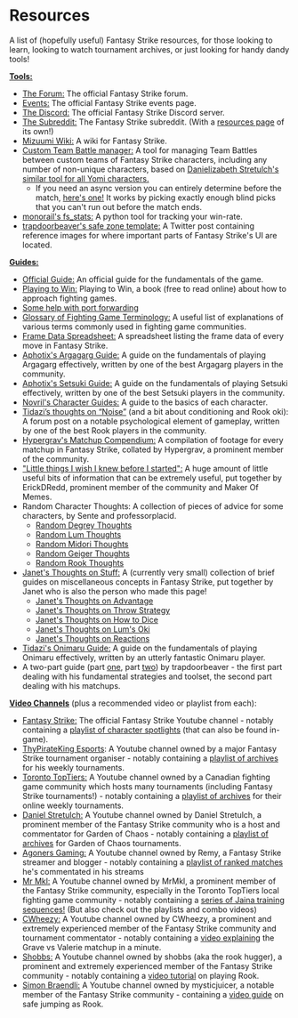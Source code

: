 # Resources
A list of (hopefully useful) Fantasy Strike resources, for those looking to learn, looking to watch tournament archives, or just looking for handy dandy tools!

  
<a name="tools"> [**Tools:**](#tools) </a>

* [The Forum:](https://forums.fantasystrike.com/) The official Fantasy Strike forum.
* [Events:](https://fantasystrike.com/events) The official Fantasy Strike events page.
* [The Discord:](https://discord.gg/FantasyStrike) The official Fantasy Strike Discord server.
* [The Subreddit:](https://www.reddit.com/r/FantasyStrike) The Fantasy Strike subreddit. (With a [resources page](https://reddit.com/r/FantasyStrike/wiki/fantasy-strike-resources) of its own!)
* [Mizuumi Wiki:](https://wiki.gbl.gg/w/Fantasy_Strike) A wiki for Fantasy Strike.
* [Custom Team Battle manager:](teamselector) A tool for managing Team Battles between custom teams of Fantasy Strike characters, including any number of non-unique characters, based on [Danielizabeth Stretulch's similar tool for all Yomi characters.](https://danielstretulch.github.io/)
	* If you need an async version you can entirely determine before the match, [here's one!](teams2) It works by picking exactly enough blind picks that you can't run out before the match ends.
* [monorail's fs_stats:](https://github.com/undergroundmonorail/fs_stats) A python tool for tracking your win-rate.
* [trapdoorbeaver's safe zone template:](https://twitter.com/trapdoorbeaver/status/1278559863321137153) A Twitter post containing reference images for where important parts of Fantasy Strike's UI are located.

  
<a name="guides"> [**Guides:**](#guides) </a>

* [Official Guide:](https://www.fantasystrike.com/guide) An official guide for the fundamentals of the game.
* [Playing to Win:](https://www.sirlin.net/ptw/) Playing to Win, a book (free to read online) about how to approach fighting games.
* [Some help with port forwarding](https://forums.fantasystrike.com/t/ports-to-forward-for-online-connection-issues-udp-9991-and-19900)
* [Glossary of Fighting Game Terminology:](https://docs.google.com/document/d/1RBBqG-SRG5H_3yV7KU57YkNinSg3UmztIi_ikB9pgSA/edit) A useful list of explanations of various terms commonly used in fighting game communities.
* [Frame Data Spreadsheet:](https://docs.google.com/spreadsheets/d/1Ia4um01P9JMlxckup9qbKXuZgW1CdTshVPeny4-XKEs/edit) A spreadsheet listing the frame data of every move in Fantasy Strike.
* [Aphotix's Argagarg Guide:](https://docs.google.com/document/d/1KKsV009d-8hm6XSFiQRy7QCqWtBsLlHzuI_ZvYSQngY/edit) A guide on the fundamentals of playing Argagarg effectively, written by one of the best Argagarg players in the community.
* [Aphotix's Setsuki Guide:](https://docs.google.com/document/d/1nVdWoyd4S3Ta6ACE_5p7E3E0963sHO9woq0t_SR4xgQ/edit) A guide on the fundamentals of playing Setsuki effectively, written by one of the best Setsuki players in the community.
* [Novril's Character Guides:](https://docs.google.com/document/d/1PpEna_htGHitwWtAxEpMI94rlnSWKBwnt7r4hmIANck/edit) A guide to the basics of each character.
* [Tidazi’s thoughts on “Noise”](https://forums.fantasystrike.com/t/tidazis-thoughts-on-noise-and-a-bit-about-conditioning-and-rook-oki/1716) (and a bit about conditioning and Rook oki): A forum post on a notable psychological element of gameplay, written by one of the best Rook players in the community.
* [Hypergrav's Matchup Compendium:](http://forums.fantasystrike.com/t/fs-matchup-compendium/1718) A compilation of footage for every matchup in Fantasy Strike, collated by Hypergrav, a prominent member of the community.
* ["Little things I wish I knew before I started":](https://www.reddit.com/r/FantasyStrike/comments/hg2hlf/the_big_list_of_little_things_i_wish_i_knew) A huge amount of little useful bits of information that can be extremely useful, put together by ErickDRedd, prominent member of the community and Maker Of Memes.
* Random Character Thoughts: A collection of pieces of advice for some characters, by Sente and professorplacid.
	* [Random Degrey Thoughts](https://forums.fantasystrike.com/t/random-degrey-thoughts)
	* [Random Lum Thoughts](https://forums.fantasystrike.com/t/random-lum-thoughts)
	* [Random Midori Thoughts](https://forums.fantasystrike.com/t/random-midori-thoughts)
	* [Random Geiger Thoughts](https://forums.fantasystrike.com/t/random-geiger-thoughts)
	* [Random Rook Thoughts](https://forums.fantasystrike.com/t/random-rook-thoughts)
* [Janet's Thoughts on Stuff:](thoughts) A (currently very small) collection of brief guides on miscellaneous concepts in Fantasy Strike, put together by Janet who is also the person who made this page!
	* [Janet's Thoughts on Advantage](thoughts-advantage)
	* [Janet's Thoughts on Throw Strategy](thoughts-throws)
	* [Janet's Thoughts on How to Dice](thoughts-dice)
	* [Janet's Thoughts on Lum's Oki](thoughts-lumoki)
	* [Janet's Thoughts on Reactions](thoughts-reactions)
* [Tidazi's Onimaru Guide:](https://docs.google.com/document/d/10Qo5JpuLyJFV4kVWf_UjONFbBZZjiSYBFEhwuQsN-bU/edit) A guide on the fundamentals of playing Onimaru effectively, written by an utterly fantastic Onimaru player.
* A two-part guide (part [one](https://reddit.com/r/FantasyStrike/comments/hhbu0f/basics_with_beav_rook_you_like_a_hurricane/), part [two](https://reddit.com/r/FantasyStrike/comments/huee3g/basics_by_beav_rook_2_electric_rookalo_match_ups/)) by trapdoorbeaver - the first part dealing with his fundamental strategies and toolset, the second part dealing with his matchups.

  
<a name="video"> [**Video Channels**](#video) (plus a recommended video or playlist from each): </a>

* [Fantasy Strike:](https://www.youtube.com/channel/UCbEzx3q_NBagrRVLd7vNBZA) The official Fantasy Strike Youtube channel - notably containing a [playlist of character spotlights](https://www.youtube.com/playlist?list=PLFhqt7OorJEvR8NGgqjHbLEoUGYRLJ91C) (that can also be found in-game).
* [ThyPirateKing Esports](https://www.youtube.com/channel/UCue7y_ftAmKf36oTgJmri8w): A Youtube channel owned by a major Fantasy Strike tournament organiser - notably containing a [playlist of archives](https://www.youtube.com/playlist?list=PLFaWQZl1vaoaqS7MHveb-C8-mZ0BrKrkX) for his weekly tournaments.
* [Toronto TopTiers:](https://www.youtube.com/user/torontotoptiers) A Youtube channel owned by a Canadian fighting game community which hosts many tournaments (including Fantasy Strike tournaments!) - notably containing a [playlist of archives](https://www.youtube.com/playlist?list=PLH4OtSJYW-kbKmsI5y7YiAD3GEKb79u9l) for their online weekly tournaments.
* [Daniel Stretulch:](https://www.youtube.com/channel/UCKVW-6arRYF3nzpvWbwbnUg) A Youtube channel owned by Daniel Stretulch, a prominent member of the Fantasy Strike community who is a host and commentator for Garden of Chaos - notably containing a [playlist of archives](https://www.youtube.com/playlist?list=PLs_4hyqzAO6WlcESsAqtNHWShfQziyQ7y) for Garden of Chaos tournaments.
* [Agoners Gaming:](https://www.youtube.com/channel/UCHh8puoYhQf4d459Xz_YUFA) A Youtube channel owned by Remy, a Fantasy Strike streamer and blogger - notably containing a [playlist of ranked matches](https://www.youtube.com/playlist?list=PLv98WcnKxQljXXa1UWwO8E2cB3ilLqHWA) he's commentated in his streams
* [Mr Mkl:](https://www.youtube.com/mrmikelproductions) A Youtube channel owned by MrMkl, a prominent member of the Fantasy Strike community, especially in the Toronto TopTiers local fighting game community - notably containing a [series of Jaina training sequences!](https://www.youtube.com/playlist?list=PLn1IUCrpX-nQWuo82GQ3-gVac9u4_0WaH) (But also check out the playlists and combo videos)
* [CWheezy:](https://www.youtube.com/channel/UCpj9deH_-JE-_DskWe2z7Lw) A Youtube channel owned by CWheezy, a prominent and extremely experienced member of the Fantasy Strike community and tournament commentator - notably containing a [video explaining](https://www.youtube.com/watch?v=ufCC4YvEoyQ) the Grave vs Valerie matchup in a minute.
* [Shobbs:](https://www.youtube.com/channel/UCRBSZBLV2dNF7KScF46usZw) A Youtube channel owned by shobbs (aka the rook hugger), a prominent and extremely experienced member of the Fantasy Strike community - notably containing a [video tutorial](https://www.youtube.com/watch?v=fE079_lLiRU) on playing Rook.
* [Simon Braendli:](https://www.youtube.com/channel/UCIy3dZDnDgqlfS_HfEzK3iA) A Youtube channel owned by mysticjuicer, a notable member of the Fantasy Strike community - containing a [video guide](https://www.youtube.com/watch?v=k78JUCNarW4) on safe jumping as Rook.
